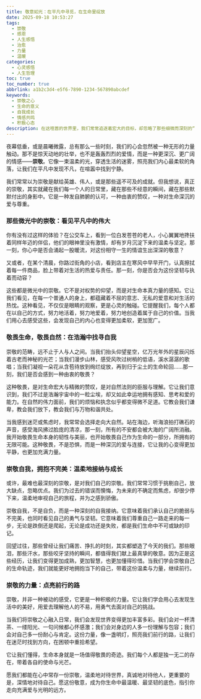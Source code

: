 ```yaml
---
title: 敬意如光：在平凡中寻觅，在生命里绽放
date: 2025-09-18 10:53:27
tags:
  - 崇敬
  - 感恩
  - 人生感悟
  - 治愈
  - 力量
  - 温暖
categories:
  - 心灵感悟
  - 人生哲理
toc: true
toc_number: true
abbrlink: a1b2c3d4-e5f6-7890-1234-567890abcdef
keywords:
  - 崇敬之心
  - 生命的意义
  - 自我成长
  - 情感共鸣
  - 积极心态
description: 在这喧嚣的世界里，我们常常追逐着宏大的目标，却忽略了那些细微而深刻的“崇敬”。它不是遥不可及的膜拜，而是根植于我们内心深处，对生命、对他人、对自我，乃至对万物的一种温柔而坚定的敬意。这篇文章将带你一同感受这份敬意如何点亮我们的日常，治愈我们的创伤，并最终汇聚成一股温暖而强大的力量，指引我们走向更丰盛、更有意义的人生。
---
```


夜幕低垂，或是晨曦微露，总有那么一些时刻，我们的心会忽然被一种无形的力量触动。那不是惊天动地的壮举，也不是轰轰烈烈的爱情，而是一种更深沉、更广阔的情感——**崇敬**。它像一束温柔的光，穿透生活的迷雾，照亮我们内心最柔软的角落，让我们在平凡中发现不凡，在喧嚣中找到宁静。

我们常常以为崇敬是献给英雄、伟人，或是那些遥不可及的成就。但我想说，真正的崇敬，其实就藏在我们每一个人的日常里，藏在那些不经意的瞬间，藏在那些默默付出的身影中。它是一种发自肺腑的认可，一种由衷的赞叹，一种对生命深沉的爱与尊重。

### 那些微光中的崇敬：看见平凡中的伟大

你有没有过这样的体验？在公交车上，看到一位白发苍苍的老人，小心翼翼地搀扶着同样年迈的伴侣，他们的眼神里没有激情，却有岁月沉淀下来的温柔与坚定。那一刻，你心中是否会涌起一股暖流，对这份相守一生的情谊生出深深的敬意？

又或者，在某个清晨，你路过街角的小店，看到店主在寒风中早早开门，认真擦拭着每一件商品，脸上带着对生活的热爱与责任。那一刻，你是否会为这份坚韧与执着而动容？

这些都是微光中的崇敬。它不是对权势的仰望，而是对生命本真力量的感知。它让我们看见，在每一个普通人的身上，都蕴藏着不屈的意志、无私的爱意和对生活的热忱。这种看见，不仅仅是眼睛的观察，更是心灵的触碰。它提醒我们，每个人都在以自己的方式，努力地活着，努力地爱着，努力地创造着属于自己的价值。当我们用心去感受这些，会发现自己的内心也变得更加柔软，更加宽广。

### 敬畏生命，敬畏自然：在浩瀚中找寻自我

崇敬的范畴，远不止于人与人之间。当我们抬头仰望星空，亿万光年外的星辰闪烁着古老而神秘的光芒；当我们漫步山林，感受风吹过树梢的低语，溪水潺潺的歌唱；当我们凝视一朵花从含苞待放到绚烂绽放，再到归于尘土的生命轮回……那一刻，我们是否会感到一种由衷的敬畏？

这种敬畏，是对生命宏大与精微的赞叹，是对自然法则的臣服与理解。它让我们意识到，我们不过是浩瀚宇宙中的一粒尘埃，却又如此幸运地拥有感知、思考和爱的能力。在自然的伟力面前，我们的烦恼和执念似乎都变得微不足道。它教会我们谦卑，教会我们放下，教会我们与万物和谐共处。

当我感到迷茫或焦虑时，我常常会选择走向大自然。站在海边，听海浪拍打礁石的声音，感受海风拂过脸庞的清凉，那一刻，所有的不安都会被大海的广阔所消融。我开始敬畏生命本身的韧性与美丽，也开始敬畏自己作为生命的一部分，所拥有的无限可能。这种敬畏，不是恐惧，而是一种深沉的爱与连接，它让我的心变得更加平静，也更加充满力量。

### 崇敬自我，拥抱不完美：温柔地接纳与成长

或许，最难也最深刻的崇敬，是对我们自己的崇敬。我们常常习惯于挑剔自己，放大缺点，忽略优点。我们为过去的错误而懊悔，为未来的不确定而焦虑，却很少停下来，温柔地审视自己的旅程，并为之感到骄傲。

崇敬自我，不是自负，而是一种深刻的自我接纳。它意味着我们承认自己的脆弱与不完美，也同时看见自己的勇气与坚韧。它意味着我们尊重自己一路走来的每一步，无论是跌倒还是爬起，无论是成功还是失败，都是我们生命中不可或缺的印记。

回望过往，那些曾经让我们痛苦、挣扎的时刻，其实都塑造了今天的我们。那些眼泪，那些汗水，那些咬牙坚持的瞬间，都值得我们献上最真挚的敬意。因为正是这些经历，让我们变得更加成熟，更加智慧，也更加懂得珍惜。当我们学会崇敬自己的生命轨迹，我们就能更好地拥抱当下的自己，带着这份温柔与力量，继续前行。

### 崇敬的力量：点亮前行的路

崇敬，并非一种被动的感受，它更是一种积极的力量。它让我们学会用心去发现生活中的美好，用爱去理解他人的不易，用勇气去面对自己的挑战。

当我们将崇敬之心融入日常，我们会发现世界变得更加丰富多彩。我们会对一杯清茶、一缕阳光、一句问候都心怀感激；我们会对身边的人多一份理解与包容；我们会对自己多一份耐心与肯定。这份力量，像一盏明灯，照亮我们前行的路，让我们在迷茫时找到方向，在困顿中重拾希望。

它让我们懂得，生命本身就是一场值得敬畏的奇迹。我们每个人都是独一无二的存在，带着各自的使命与光芒。

愿我们都能在心中常存一份崇敬，温柔地对待世界，真诚地对待他人，更重要的是，深情地对待自己。愿这份敬意，成为你生命中最温暖、最坚韧的底色，指引你走向充满爱与光明的远方。